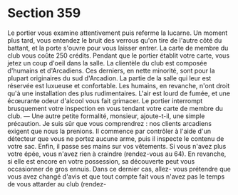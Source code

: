 # Section 359

Le portier vous examine attentivement puis referme la lucarne. 
Un moment plus tard, vous entendez le bruit des verrous qu'on 
tire de l'autre côté du battant, et la porte s'ouvre pour vous 
laisser entrer. La carte de membre du club vous coûte 250 
crédits. Pendant que le portier établit votre carte, vous jetez un 
coup d'oeil dans la salle. La clientèle du club est composée 
d'humains et d'Arcadiens. Ces derniers, en nette minorité, sont 
pour la plupart originaires du sud d'Arcadion. La partie de la 
salle qui leur est réservée est luxueuse et confortable. Les 
humains, en revanche, n'ont droit qu'à une installation des plus 
rudimentaires. L'air est lourd de fumée, et une écœurante odeur 
d'alcool vous fait grimacer. Le portier interrompt brusquement 
votre inspection en vous tendant votre carte de membre du club. 
— Une autre petite formalité, monsieur, ajoute-t-il, une simple 
précaution. Je suis sûr que vous comprendrez : nos clients 
arcadiens exigent que nous la prenions. 
Il commence par contrôler à l'aide d'un détecteur que vous ne 
portez aucune arme, puis il inspecte le contenu de votre sac. 
Enfin, il passe ses mains sur vos vêtements. Si vous n'avez plus 
votre épée, vous n'avez rien à craindre (rendez-vous au 64). En 
revanche, si elle est encore en votre possession, sa découverte 
peut vous occasionner de gros ennuis. Dans ce dernier cas, allez-
vous prétendre que vous avez changé d'avis et que tout compte 
fait vous n'avez pas le temps de vous attarder au club (rendez-